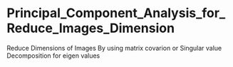 # Principal_Component_Analysis_for_Reduce_Images_Dimension
Reduce Dimensions of Images By using matrix covarion or Singular value Decomposition for eigen values 
